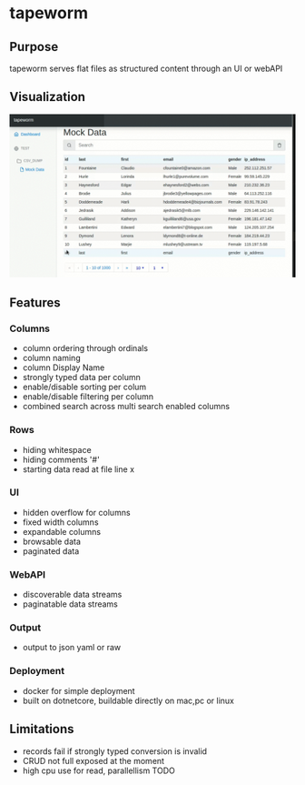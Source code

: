 # tapeworm

## Purpose
tapeworm serves flat files as structured content through an UI or webAPI

## Visualization
![tapeworm demo](https://raw.githubusercontent.com/chris17453/tapeworm/master/media/tapeworm-demo.gif)

## Features
### Columns 
- column ordering through ordinals
- column naming       
- column Display Name 
- strongly typed data per column
- enable/disable sorting per colum 
- enable/disable filtering per column
- combined search across multi search enabled columns
### Rows 
- hiding whitespace
- hiding comments '#'
- starting data read at file line x
### UI
- hidden overflow for columns
- fixed width columns
- expandable columns
- browsable data
- paginated data
### WebAPI
- discoverable data streams
- paginatable data streams
### Output 
- output to json yaml or raw
### Deployment
- docker for simple deployment
- built on dotnetcore, buildable directly on mac,pc or linux


## Limitations
- records fail if strongly typed conversion is invalid
- CRUD not full exposed at the moment
- high cpu use for read, parallellism TODO





